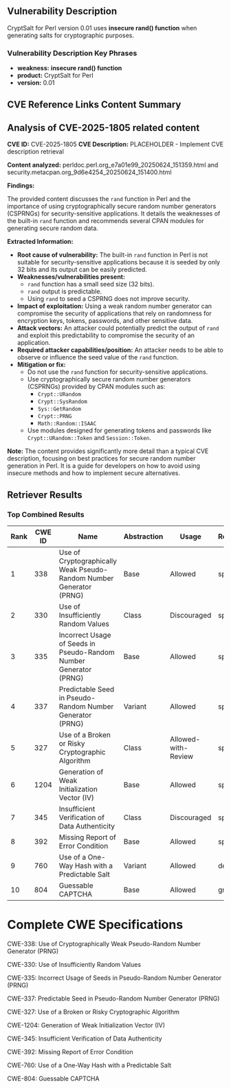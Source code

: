 ## Vulnerability Description
CryptSalt for Perl version 0.01 uses **insecure rand() function** when generating salts for cryptographic purposes.

### Vulnerability Description Key Phrases
- **weakness:** **insecure rand() function**
- **product:** CryptSalt for Perl
- **version:** 0.01

## CVE Reference Links Content Summary
## Analysis of CVE-2025-1805 related content

**CVE ID:** CVE-2025-1805
**CVE Description:** PLACEHOLDER - Implement CVE description retrieval

**Content analyzed:** perldoc.perl.org_e7a01e99_20250624_151359.html and security.metacpan.org_9d6e4254_20250624_151400.html

**Findings:**

The provided content discusses the `rand` function in Perl and the importance of using cryptographically secure random number generators (CSPRNGs) for security-sensitive applications. It details the weaknesses of the built-in `rand` function and recommends several CPAN modules for generating secure random data.

**Extracted Information:**

*   **Root cause of vulnerability:** The built-in `rand` function in Perl is not suitable for security-sensitive applications because it is seeded by only 32 bits and its output can be easily predicted.
*   **Weaknesses/vulnerabilities present:**
    *   `rand` function has a small seed size (32 bits).
    *   `rand` output is predictable.
    *   Using `rand` to seed a CSPRNG does not improve security.
*   **Impact of exploitation:**  Using a weak random number generator can compromise the security of applications that rely on randomness for encryption keys, tokens, passwords, and other sensitive data.
*   **Attack vectors:** An attacker could potentially predict the output of `rand` and exploit this predictability to compromise the security of an application.
*   **Required attacker capabilities/position:** An attacker needs to be able to observe or influence the seed value of the `rand` function.
*   **Mitigation or fix:**
    *   Do not use the `rand` function for security-sensitive applications.
    *   Use cryptographically secure random number generators (CSPRNGs) provided by CPAN modules such as:
        *   `Crypt::URandom`
        *   `Crypt::SysRandom`
        *   `Sys::GetRandom`
        *   `Crypt::PRNG`
        *   `Math::Random::ISAAC`
    *   Use modules designed for generating tokens and passwords like `Crypt::URandom::Token` and `Session::Token`.

**Note:** The content provides significantly more detail than a typical CVE description, focusing on best practices for secure random number generation in Perl. It is a guide for developers on how to avoid using insecure methods and how to implement secure alternatives.

## Retriever Results

### Top Combined Results

| Rank | CWE ID | Name | Abstraction | Usage  | Retrievers | Individual Scores |
|------|--------|------|-------------|-------|------------|-------------------|
| 1 | 338 | Use of Cryptographically Weak Pseudo-Random Number Generator (PRNG) | Base | Allowed | sparse | 0.155 |
| 2 | 330 | Use of Insufficiently Random Values | Class | Discouraged | sparse | 0.116 |
| 3 | 335 | Incorrect Usage of Seeds in Pseudo-Random Number Generator (PRNG) | Base | Allowed | sparse | 0.105 |
| 4 | 337 | Predictable Seed in Pseudo-Random Number Generator (PRNG) | Variant | Allowed | sparse | 0.089 |
| 5 | 327 | Use of a Broken or Risky Cryptographic Algorithm | Class | Allowed-with-Review | sparse | 0.078 |
| 6 | 1204 | Generation of Weak Initialization Vector (IV) | Base | Allowed | sparse | 0.077 |
| 7 | 345 | Insufficient Verification of Data Authenticity | Class | Discouraged | sparse | 0.072 |
| 8 | 392 | Missing Report of Error Condition | Base | Allowed | sparse | 0.071 |
| 9 | 760 | Use of a One-Way Hash with a Predictable Salt | Variant | Allowed | dense | 0.586 |
| 10 | 804 | Guessable CAPTCHA | Base | Allowed | graph | 0.002 |



# Complete CWE Specifications

CWE-338: Use of Cryptographically Weak Pseudo-Random Number Generator (PRNG)

CWE-330: Use of Insufficiently Random Values

CWE-335: Incorrect Usage of Seeds in Pseudo-Random Number Generator (PRNG)

CWE-337: Predictable Seed in Pseudo-Random Number Generator (PRNG)

CWE-327: Use of a Broken or Risky Cryptographic Algorithm

CWE-1204: Generation of Weak Initialization Vector (IV)

CWE-345: Insufficient Verification of Data Authenticity

CWE-392: Missing Report of Error Condition

CWE-760: Use of a One-Way Hash with a Predictable Salt

CWE-804: Guessable CAPTCHA